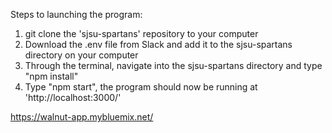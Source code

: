 Steps to launching the program:

1. git clone the 'sjsu-spartans' repository to your computer
2. Download the .env file from Slack and add it to the sjsu-spartans directory on your computer
3. Through the terminal, navigate into the sjsu-spartans directory and type "npm install"
4. Type "npm start", the program should now be running at 'http://localhost:3000/'

https://walnut-app.mybluemix.net/
